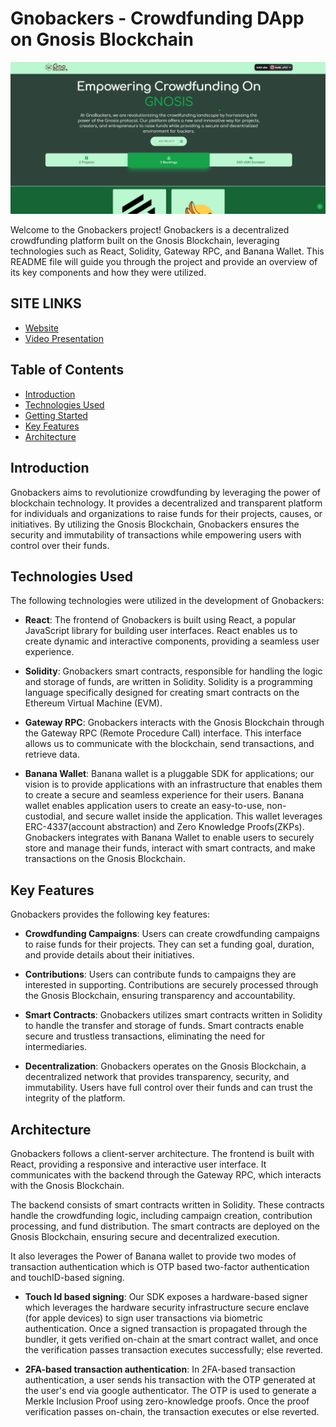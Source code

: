 # Gnobackers - Crowdfunding DApp on Gnosis Blockchain

![Alt text](/src/assets/homepage.png "GNOBACKERS")

Welcome to the Gnobackers project! Gnobackers is a decentralized crowdfunding platform built on the Gnosis Blockchain, leveraging technologies such as React, Solidity, Gateway RPC, and Banana Wallet. This README file will guide you through the project and provide an overview of its key components and how they were utilized.

## SITE LINKS
- [Website](https://gnobackers.netlify.app/)
- [Video Presentation](https://www.youtube.com/watch?v=17RHzyWIhT8)

## Table of Contents
- [Introduction](#introduction)
- [Technologies Used](#technologies-used)
- [Getting Started](#getting-started)
- [Key Features](#key-features)
- [Architecture](#architecture)

## Introduction
Gnobackers aims to revolutionize crowdfunding by leveraging the power of blockchain technology. It provides a decentralized and transparent platform for individuals and organizations to raise funds for their projects, causes, or initiatives. By utilizing the Gnosis Blockchain, Gnobackers ensures the security and immutability of transactions while empowering users with control over their funds.

## Technologies Used
The following technologies were utilized in the development of Gnobackers:

- **React**: The frontend of Gnobackers is built using React, a popular JavaScript library for building user interfaces. React enables us to create dynamic and interactive components, providing a seamless user experience.

- **Solidity**: Gnobackers smart contracts, responsible for handling the logic and storage of funds, are written in Solidity. Solidity is a programming language specifically designed for creating smart contracts on the Ethereum Virtual Machine (EVM).

- **Gateway RPC**: Gnobackers interacts with the Gnosis Blockchain through the Gateway RPC (Remote Procedure Call) interface. This interface allows us to communicate with the blockchain, send transactions, and retrieve data.

- **Banana Wallet**: Banana wallet is a pluggable SDK for applications; our vision is to provide applications with an infrastructure that enables them to create a secure and seamless experience for their users.
Banana wallet enables application users to create an easy-to-use, non-custodial, and secure wallet inside the application. This wallet leverages ERC-4337(account abstraction) and Zero Knowledge Proofs(ZKPs). Gnobackers integrates with Banana Wallet to enable users to securely store and manage their funds, interact with smart contracts, and make transactions on the Gnosis Blockchain.

## Key Features
Gnobackers provides the following key features:

- **Crowdfunding Campaigns**: Users can create crowdfunding campaigns to raise funds for their projects. They can set a funding goal, duration, and provide details about their initiatives.

- **Contributions**: Users can contribute funds to campaigns they are interested in supporting. Contributions are securely processed through the Gnosis Blockchain, ensuring transparency and accountability.

- **Smart Contracts**: Gnobackers utilizes smart contracts written in Solidity to handle the transfer and storage of funds. Smart contracts enable secure and trustless transactions, eliminating the need for intermediaries.

- **Decentralization**: Gnobackers operates on the Gnosis Blockchain, a decentralized network that provides transparency, security, and immutability. Users have full control over their funds and can trust the integrity of the platform.

## Architecture
Gnobackers follows a client-server architecture. The frontend is built with React, providing a responsive and interactive user interface. It communicates with the backend through the Gateway RPC, which interacts with the Gnosis Blockchain.

The backend consists of smart contracts written in Solidity. These contracts handle the crowdfunding logic, including campaign creation, contribution processing, and fund distribution. The smart contracts are deployed on the Gnosis Blockchain, ensuring secure and decentralized execution.

It also leverages the Power of Banana wallet to provide two modes of transaction authentication which is OTP based two-factor authentication and touchID-based signing.

- **Touch Id based signing**:
Our SDK exposes a hardware-based signer which leverages the hardware security infrastructure secure enclave (for apple devices) to sign user transactions via biometric authentication. Once a signed transaction is propagated through the bundler, it gets verified on-chain at the smart contract wallet, and once the verification passes transaction executes successfully; else reverted.

- **2FA-based transaction authentication**:
In 2FA-based transaction authentication, a user sends his transaction with the OTP generated at the user's end via google authenticator. The OTP is used to generate a Merkle Inclusion Proof using zero-knowledge proofs. Once the proof verification passes on-chain, the transaction executes or else reverted.
